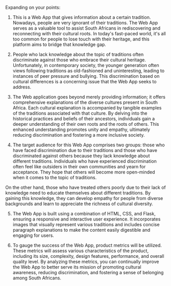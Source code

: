 Expanding on your points:

1. This is a Web App that gives information about a certain tradition. Nowadays, people are very ignorant of their traditions. The Web App serves as a valuable tool to assist South Africans in rediscovering and reconnecting with their cultural roots. In today's fast-paced world, it's all too common for people to lose touch with their heritage, and this platform aims to bridge that knowledge gap.

2. People who lack knowledge about the topic of traditions often discriminate against those who embrace their cultural heritage. Unfortunately, in contemporary society, the younger generation often views following traditions as old-fashioned and uninteresting, leading to instances of peer pressure and bullying. This discrimination based on cultural differences is a concerning issue that the Web App seeks to address.

3. The Web application goes beyond merely providing information; it offers comprehensive explanations of the diverse cultures present in South Africa. Each cultural explanation is accompanied by tangible examples of the traditions associated with that culture. By delving into the historical practices and beliefs of their ancestors, individuals gain a deeper understanding of their own roots and the roots of others. This enhanced understanding promotes unity and empathy, ultimately reducing discrimination and fostering a more inclusive society.

4. The target audience for this Web App comprises two groups: those who have faced discrimination due to their traditions and those who have discriminated against others because they lack knowledge about different traditions. Individuals who have experienced discrimination often feel like outsiders in their own communities and yearn for acceptance. They hope that others will become more open-minded when it comes to the topic of traditions.

On the other hand, those who have treated others poorly due to their lack of knowledge need to educate themselves about different traditions. By gaining this knowledge, they can develop empathy for people from diverse backgrounds and learn to appreciate the richness of cultural diversity.

5. The Web App is built using a combination of HTML, CSS, and Flask, ensuring a responsive and interactive user experience. It incorporates images that visually represent various traditions and includes concise paragraph explanations to make the content easily digestible and engaging for users.

6. To gauge the success of the Web App, product metrics will be utilized. These metrics will assess various characteristics of the product, including its size, complexity, design features, performance, and overall quality level. By analyzing these metrics, you can continually improve the Web App to better serve its mission of promoting cultural awareness, reducing discrimination, and fostering a sense of belonging among South Africans.
